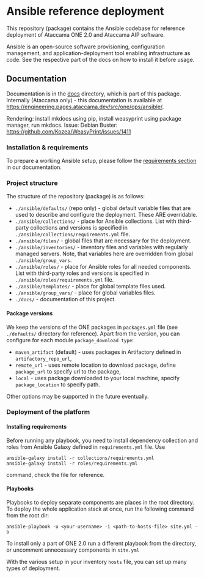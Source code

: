 # Ansible reference deployment
This repository (package) contains the Ansible codebase for reference deployment of Ataccama ONE 2.0 and Ataccama AIP software.

Ansible is an open-source software provisioning, configuration management, and application-deployment tool enabling infrastructure as code. See the respective part of the docs on how to install it before usage.

## Documentation
Documentation is in the [docs](docs/) directory, which is part of this package. Internally (Ataccama only) - this documentation is available at https://engineering.pages.ataccama.dev/src/one/ops/ansible/.

Rendering: install mkdocs using pip, install weasyprint using package manager, run mkdocs. Issue: Debian Buster: https://github.com/Kozea/WeasyPrint/issues/1411

### Installation & requirements

To prepare a working Ansible setup, please follow the [requirements section](docs/installing_ansible.md) in our documentation.

### Project structure

The structure of the repository (package) is as follows:
- `./ansible/defaults/` (repo only) - global default variable files that are used to describe and configure the deployment. These ARE overridable.
- `./ansible/collections/` - place for Ansible collections. List with third-party collections and versions is specified in `./ansible/collections/requirements.yml` file.
- `./ansible/files/` - global files that are necessary for the deployment.
- `./ansible/inventories/` - inventory files and variables with regularly managed servers. Note, that variables here are overridden from global `./ansible/group_vars`.
- `./ansible/roles/` - place for Ansible roles for all needed components. List with third-party roles and versions is specified in `./ansible/roles/requirements.yml` file.
- `./ansible/templates/` - place for global template files used.
- `./ansible/group_vars/` - place for global variables files.
- `./docs/` - documentation of this project.

#### Package versions
We keep the versions of the ONE packages in `packages.yml` file (see `./defaults/` directory for reference).
Apart from the version, you can configure for each module `package_download type`:
- `maven_artifact` (default) - uses packages in Artifactory defined in `artifactory_repo_url`,
- `remote_url` - uses remote location to download package, define `package_url` to specify url to the package,
- `local` - uses package downloaded to your local machine, specify `package_location` to specify path.

Other options may be supported in the future eventually.

### Deployment of the platform
#### Installing requirements
Before running any playbook, you need to install dependency collection and roles from Ansible Galaxy defined in `requirements.yml` file. Use

```shell
ansible-galaxy install -r collections/requirements.yml
ansible-galaxy install -r roles/requirements.yml
```
command, check the file for reference.

#### Playbooks
Playbooks to deploy separate components are places in the root directory. To deploy the whole application stack at once, run the following command from the root dir:

```shell
ansible-playbook -u <your-username> -i <path-to-hosts-file> site.yml -b
```
To install only a part of ONE 2.0 run a different playbook from the directory, or uncomment unnecessary components in `site.yml`

With the various setup in your inventory `hosts` file, you can set up many types of deployment.
